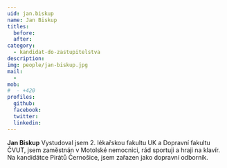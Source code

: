 ```yaml
---
uid: jan.biskup
name: Jan Biskup
titles:
  before: 
  after:
category:
  - kandidat-do-zastupitelstva
description: 
img: people/jan-biskup.jpg
mail:
  - 
mob:
#  - +420
profiles:
  github:
  facebook: 
  twitter:
  linkedin: 
---
```


**Jan Biskup** Vystudoval jsem 2. lékařskou fakultu UK a Dopravní fakultu ČVUT, jsem zaměstnán v Motolské nemocnici, rád sportuji a hraji na klavír. Na kandidátce Pirátů Černošice, jsem zařazen jako dopravní odborník.
